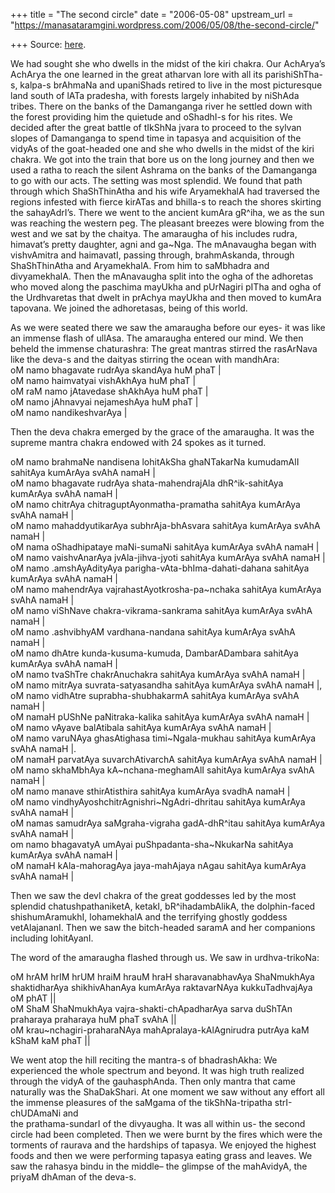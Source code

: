 +++
title = "The second circle"
date = "2006-05-08"
upstream_url = "https://manasataramgini.wordpress.com/2006/05/08/the-second-circle/"

+++
Source: [here](https://manasataramgini.wordpress.com/2006/05/08/the-second-circle/).

We had sought she who dwells in the midst of the kiri chakra. Our AchArya’s AchArya the one learned in the great atharvan lore with all its parishiShTha-s, kalpa-s brAhmaNa and upaniShads retired to live in the most picturesque land south of lATa pradesha, with forests largely inhabited by niShAda tribes. There on the banks of the Damanganga river he settled down with the forest providing him the quietude and oShadhI-s for his rites. We decided after the great battle of tIkShNa jvara to proceed to the sylvan slopes of Damanganga to spend time in tapasya and acquisition of the vidyAs of the goat-headed one and she who dwells in the midst of the kiri chakra. We got into the train that bore us on the long journey and then we used a ratha to reach the silent Ashrama on the banks of the Damanganga to go with our acts. The setting was most splendid. We found that path through which ShaShThinAtha and his wife AryamekhalA had traversed the regions infested with fierce kirATas and bhilla-s to reach the shores skirting the sahayAdrI’s. There we went to the ancient kumAra gR^iha, we as the sun was reaching the western peg. The pleasant breezes were blowing from the west and we sat by the chaitya. The amaraugha of his includes rudra, himavat’s pretty daughter, agni and ga\~Nga. The mAnavaugha began with vishvAmitra and haimavatI, passing through, brahmAskanda, through ShaShThinAtha and AryamekhalA. From him to saMbhadra and divyamekhalA. Then the mAnavaugha split into the ogha of the adhoretas who moved along the paschima mayUkha and pUrNagiri pITha and ogha of the Urdhvaretas that dwelt in prAchya mayUkha and then moved to kumAra tapovana. We joined the adhoretasas, being of this world.

As we were seated there we saw the amaraugha before our eyes- it was like an immense flash of ullAsa. The amaraugha entered our mind. We then beheld the immense chaturashra: The great mantras stirred the rasArNava like the deva-s and the daityas stirring the ocean with mandhAra:  
oM namo bhagavate rudrAya skandAya huM phaT \|  
oM namo haimvatyai vishAkhAya huM phaT \|  
oM raM namo jAtavedase shAkhAya huM phaT \|  
oM namo jAhnavyai nejameshAya huM phaT \|  
oM namo nandikeshvarAya \|

Then the deva chakra emerged by the grace of the amaraugha. It was the supreme mantra chakra endowed with 24 spokes as it turned.

oM namo brahmaNe nandisena lohitAkSha ghaNTakarNa kumudamAlI sahitAya kumArAya svAhA namaH \|  
oM namo bhagavate rudrAya shata-mahendrajAla dhR^ik-sahitAya kumArAya svAhA namaH \|  
oM namo chitrAya chitraguptAyonmatha-pramatha sahitAya kumArAya svAhA namaH \|  
oM namo mahaddyutikarAya subhrAja-bhAsvara sahitAya kumArAya svAhA namaH \|  
oM nama oShadhipataye maNi-sumaNi sahitAya kumArAya svAhA namaH \|  
oM namo vaishvAnarAya jvAla-jihva-jyoti sahitAya kumArAya svAhA namaH \|  
oM namo .amshAyAdityAya parigha-vAta-bhIma-dahati-dahana sahitAya kumArAya svAhA namaH \|  
oM namo mahendrAya vajrahastAyotkrosha-pa\~nchaka sahitAya kumArAya svAhA namaH \|  
oM namo viShNave chakra-vikrama-sankrama sahitAya kumArAya svAhA namaH \|  
oM namo .ashvibhyAM vardhana-nandana sahitAya kumArAya svAhA namaH \|  
oM namo dhAtre kunda-kusuma-kumuda, DambarADambara sahitAya kumArAya svAhA namaH \|  
oM namo tvaShTre chakrAnuchakra sahitAya kumArAya svAhA namaH \|  
oM namo mitrAya suvrata-satyasandha sahitAya kumArAya svAhA namaH \|,  
oM namo vidhAtre suprabha-shubhakarmA sahitAya kumArAya svAhA namaH \|  
oM namaH pUShNe paNitraka-kalika sahitAya kumArAya svAhA namaH \|  
oM namo vAyave balAtibala sahitAya kumArAya svAhA namaH \|  
oM namo varuNAya ghasAtighasa timi\~Ngala-mukhau sahitAya kumArAya svAhA namaH \|.  
oM namaH parvatAya suvarchAtivarchA sahitAya kumArAya svAhA namaH \|  
oM namo skhaMbhAya kA\~nchana-meghamAlI sahitAya kumArAya svAhA namaH \|  
oM namo manave sthirAtisthira sahitAya kumArAya svadhA namaH \|  
oM namo vindhyAyoshchitrAgnishri\~NgAdri-dhritau sahitAya kumArAya svAhA namaH \|  
oM namas samudrAya saMgraha-vigraha gadA-dhR^itau sahitAya kumArAya svAhA namaH \|  
om namo bhagavatyA umAyai puShpadanta-sha\~NkukarNa sahitAya kumArAya svAhA namaH \|  
oM namaH kAla-mahoragAya jaya-mahAjaya nAgau sahitAya kumArAya svAhA namaH \|  

Then we saw the devI chakra of the great goddesses led by the most splendid chatushpathaniketA, ketakI, bR^ihadambAlikA, the dolphin-faced shishumAramukhI, lohamekhalA and the terrifying ghostly goddess vetAlajananI. Then we saw the bitch-headed saramA and her companions including lohitAyanI.

The word of the amaraugha flashed through us. We saw in urdhva-trikoNa:

oM hrAM hrIM hrUM hraiM hrauM hraH sharavanabhavAya ShaNmukhAya shaktidharAya shikhivAhanAya kumArAya raktavarNAya kukkuTadhvajAya oM phAT \|\|  
oM ShaM ShaNmukhAya vajra-shakti-chApadharAya sarva duShTAn praharaya praharaya huM phaT svAhA \|\|  
oM krau\~nchagiri-praharaNAya mahApralaya-kAlAgnirudra putrAya kaM kShaM kaM phaT \|\|

We went atop the hill reciting the mantra-s of bhadrashAkha: We experienced the whole spectrum and beyond. It was high truth realized through the vidyA of the gauhasphAnda. Then only mantra that came naturally was the ShaDakShari. At one moment we saw without any effort all the immense pleasures of the saMgama of the tikShNa-tripatha strI-chUDAmaNi and  
the prathama-sundarI of the divyaugha. It was all within us- the second circle had been completed. Then we were burnt by the fires which were the torments of raurava and the hardships of tapasya. We enjoyed the highest foods and then we were performing tapasya eating grass and leaves. We saw the rahasya bindu in the middle– the glimpse of the mahAvidyA, the priyaM dhAman of the deva-s.

